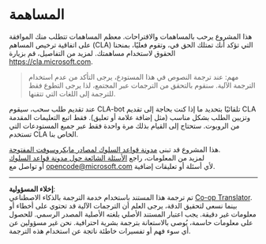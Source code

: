<!--
CO_OP_TRANSLATOR_METADATA:
{
  "original_hash": "977ec5266dfd78ad1ce2bd8d46fccbda",
  "translation_date": "2025-08-29T12:49:20+00:00",
  "source_file": "CONTRIBUTING.md",
  "language_code": "ar"
}
-->
# المساهمة

هذا المشروع يرحب بالمساهمات والاقتراحات. معظم المساهمات تتطلب منك الموافقة على اتفاقية ترخيص المساهم (CLA) التي تؤكد أنك تمتلك الحق في، وتقوم فعليًا، بمنحنا الحقوق لاستخدام مساهمتك. لمزيد من التفاصيل، قم بزيارة https://cla.microsoft.com.

> مهم: عند ترجمة النصوص في هذا المستودع، يرجى التأكد من عدم استخدام الترجمة الآلية. سنقوم بالتحقق من الترجمات عبر المجتمع، لذا يرجى التطوع فقط للترجمة إلى اللغات التي تتقنها.

عند تقديم طلب سحب، سيقوم CLA-bot تلقائيًا بتحديد ما إذا كنت بحاجة إلى تقديم CLA وتزيين الطلب بشكل مناسب (مثل إضافة علامة أو تعليق). فقط اتبع التعليمات المقدمة من الروبوت. ستحتاج إلى القيام بذلك مرة واحدة فقط عبر جميع المستودعات التي تستخدم CLA الخاص بنا.

هذا المشروع قد تبنى [مدونة قواعد السلوك لمصادر مايكروسوفت المفتوحة](https://opensource.microsoft.com/codeofconduct/).  
لمزيد من المعلومات، راجع [الأسئلة الشائعة حول مدونة قواعد السلوك](https://opensource.microsoft.com/codeofconduct/faq/)  
أو تواصل مع [opencode@microsoft.com](mailto:opencode@microsoft.com) لأي أسئلة أو تعليقات إضافية.

---

**إخلاء المسؤولية**:  
تم ترجمة هذا المستند باستخدام خدمة الترجمة بالذكاء الاصطناعي [Co-op Translator](https://github.com/Azure/co-op-translator). بينما نسعى لتحقيق الدقة، يرجى العلم أن الترجمات الآلية قد تحتوي على أخطاء أو معلومات غير دقيقة. يجب اعتبار المستند الأصلي بلغته الأصلية المصدر الرسمي. للحصول على معلومات حاسمة، يُوصى بالاستعانة بترجمة بشرية احترافية. نحن غير مسؤولين عن أي سوء فهم أو تفسيرات خاطئة ناتجة عن استخدام هذه الترجمة.